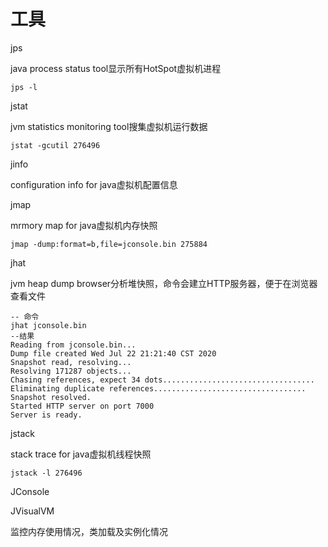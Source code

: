 # 工具

jps

java process status tool显示所有HotSpot虚拟机进程

```shell
jps -l
```

jstat

jvm statistics monitoring tool搜集虚拟机运行数据

```shell
jstat -gcutil 276496
```

jinfo

configuration info for java虚拟机配置信息

jmap

mrmory map for java虚拟机内存快照

```shell
jmap -dump:format=b,file=jconsole.bin 275884
```

jhat

jvm heap dump browser分析堆快照，命令会建立HTTP服务器，便于在浏览器查看文件

```shell
-- 命令
jhat jconsole.bin
--结果
Reading from jconsole.bin...
Dump file created Wed Jul 22 21:21:40 CST 2020
Snapshot read, resolving...
Resolving 171287 objects...
Chasing references, expect 34 dots..................................
Eliminating duplicate references..................................
Snapshot resolved.
Started HTTP server on port 7000
Server is ready.
```

jstack

stack trace for java虚拟机线程快照

```shell
jstack -l 276496
```

JConsole

JVisualVM

监控内存使用情况，类加载及实例化情况